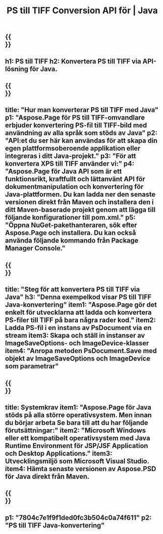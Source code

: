 ﻿---
translation: true
template: /_templates/_conversion-child-java.md
title: PS till TIFF Conversion API för | Java
url: /java/conversion/ps-to-tiff/
description: Exempel på Java-konverteringskod för PS-format till TIFF-fil. Använd den här exempelkoden för att konvertera PS till TIFF inom alla Java-baserade webb- eller skrivbordsapplikationer.
informat: PS
outformat: TIFF
otherformats: XPS EPS
---

{{<section banner>}}
---
h1: PS till TIFF
h2: Konvertera PS till TIFF via API-lösning för Java.
---

{{<section overview>}}
---
title: "Hur man konverterar PS till TIFF med Java"
p1: "Aspose.Page för PS till TIFF-omvandlare erbjuder konvertering PS-fil till TIFF-bild med användning av alla språk som stöds av Java"
p2: "API:et du ser här kan användas för att skapa din egen plattformsoberoende applikation eller integreras i ditt Java-projekt."
p3: "För att konvertera XPS till TIFF använder vi:"
p4: "Aspose.Page för Java API som är ett funktionsrikt, kraftfullt och lättanvänt API för dokumentmanipulation och konvertering för Java-plattformen. Du kan ladda ner den senaste versionen direkt från Maven och installera den i ditt Maven-baserade projekt genom att lägga till följande konfigurationer till pom.xml."
p5: "Öppna NuGet-pakethanteraren, sök efter Aspose.Page och installera. Du kan också använda följande kommando från Package Manager Console."
---

{{<section feature1>}}
---
title: "Steg för att konvertera PS till TIFF via Java"
h3: "Denna exempelkod visar PS till TIFF Java-konvertering"
item1: "Aspose.Page gör det enkelt för utvecklarna att ladda och konvertera PS-filer till TIFF på bara några rader kod."
item2: Ladda PS-fil i en instans av PsDocument via en stream
item3: Skapa och ställ in instanser av ImageSaveOptions- och ImageDevice-klasser
item4: "Anropa metoden PsDocument.Save med objekt av ImageSaveOptions och ImageDevice som parametrar"
---

{{<section feature2>}}
---
title: Systemkrav
item1: "Aspose.Page för Java stöds på alla större operativsystem. Men innan du börjar arbeta Se bara till att du har följande förutsättningar:"
item2: "Microsoft Windows eller ett kompatibelt operativsystem med Java Runtime Environment för JSP/JSF Application och Desktop Applications."
item3: Utvecklingsmiljö som Microsoft Visual Studio.
item4: Hämta senaste versionen av Aspose.PSD för Java direkt från Maven.
---

{{<section gist>}}
---
p1: "7804c7e1f9f1ded0fc3b504c0a74f611"
p2: "PS till TIFF Java-konvertering"
---
